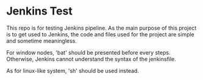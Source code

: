 # Jenkins Test
This repo is for testing Jenkins pipeline. As the main purpose of this project is to get used to Jenkins, the code and files used for the project are simple and sometime meaningless.

For window nodes, 'bat' should be presented before every steps. Otherwise, Jenkins cannot understand the syntax of the jenkinsfile. 

As for linux-like system, 'sh' should be used instead.

